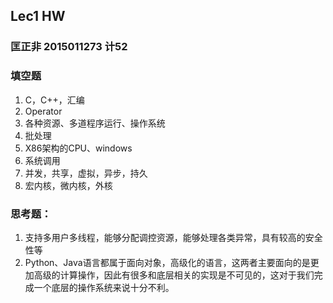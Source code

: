 ## Lec1 HW 

### 匡正非 2015011273 计52



### 填空题

1. C，C++，汇编
2. Operator
3. 各种资源、多道程序运行、操作系统
4. 批处理
5. X86架构的CPU、windows
6. 系统调用
7. 并发，共享，虚拟，异步，持久
8. 宏内核，微内核，外核



### 思考题：

1. 支持多用户多线程，能够分配调控资源，能够处理各类异常，具有较高的安全性等
2. Python、Java语言都属于面向对象，高级化的语言，这两者主要面向的是更加高级的计算操作，因此有很多和底层相关的实现是不可见的，这对于我们完成一个底层的操作系统来说十分不利。

